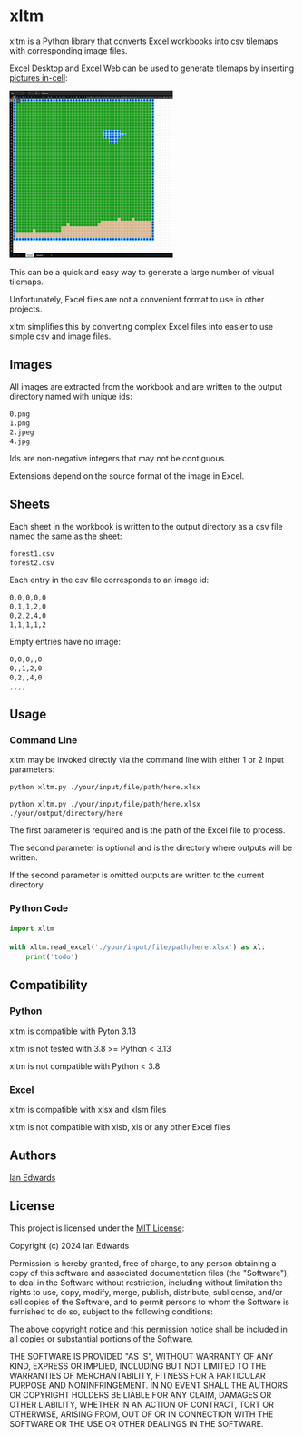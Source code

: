 # xltm

xltm is a Python library that converts Excel workbooks into csv tilemaps with corresponding image files.

Excel Desktop and Excel Web can be used to generate tilemaps by inserting [pictures in-cell](https://support.microsoft.com/en-us/office/insert-picture-in-cell-in-excel-e9317aee-4294-49a3-875c-9dd95845bab0):

![Example Tilemap](./example.png)

This can be a quick and easy way to generate a large number of visual tilemaps.

Unfortunately, Excel files are not a convenient format to use in other projects.

xltm simplifies this by converting complex Excel files into easier to use simple csv and image files.

## Images

All images are extracted from the workbook and are written to the output directory named with unique ids:
```
0.png
1.png
2.jpeg
4.jpg
```
Ids are non-negative integers that may not be contiguous.

Extensions depend on the source format of the image in Excel.

## Sheets

Each sheet in the workbook is written to the output directory as a csv file named the same as the sheet:
```
forest1.csv
forest2.csv
```

Each entry in the csv file corresponds to an image id:
```
0,0,0,0,0
0,1,1,2,0
0,2,2,4,0
1,1,1,1,2
```

Empty entries have no image:
```
0,0,0,,0
0,,1,2,0
0,2,,4,0
,,,,
```
## Usage

### Command Line

xltm may be invoked directly via the command line with either 1 or 2 input parameters:

```console
python xltm.py ./your/input/file/path/here.xlsx
```

```console
python xltm.py ./your/input/file/path/here.xlsx ./your/output/directory/here
```

The first parameter is required and is the path of the Excel file to process.

The second parameter is optional and is the directory where outputs will be written.

If the second parameter is omitted outputs are written to the current directory.

### Python Code

```python
import xltm

with xltm.read_excel('./your/input/file/path/here.xlsx') as xl:
    print('todo')
```

## Compatibility

### Python

xltm is compatible with Pyton 3.13

xltm is not tested with 3.8 >= Python < 3.13

xltm is not compatible with Python < 3.8

### Excel

xltm is compatible with xlsx and xlsm files

xltm is not compatible with xlsb, xls or any other Excel files

## Authors

[Ian Edwards](mailto:ian.contact@proton.me)

## License

This project is licensed under the [MIT License](https://opensource.org/license/MIT):

Copyright (c) 2024 Ian Edwards

Permission is hereby granted, free of charge, to any person obtaining a copy
of this software and associated documentation files (the "Software"), to deal
in the Software without restriction, including without limitation the rights
to use, copy, modify, merge, publish, distribute, sublicense, and/or sell
copies of the Software, and to permit persons to whom the Software is
furnished to do so, subject to the following conditions:

The above copyright notice and this permission notice shall be included in all
copies or substantial portions of the Software.

THE SOFTWARE IS PROVIDED "AS IS", WITHOUT WARRANTY OF ANY KIND, EXPRESS OR
IMPLIED, INCLUDING BUT NOT LIMITED TO THE WARRANTIES OF MERCHANTABILITY,
FITNESS FOR A PARTICULAR PURPOSE AND NONINFRINGEMENT. IN NO EVENT SHALL THE
AUTHORS OR COPYRIGHT HOLDERS BE LIABLE FOR ANY CLAIM, DAMAGES OR OTHER
LIABILITY, WHETHER IN AN ACTION OF CONTRACT, TORT OR OTHERWISE, ARISING FROM,
OUT OF OR IN CONNECTION WITH THE SOFTWARE OR THE USE OR OTHER DEALINGS IN THE
SOFTWARE.